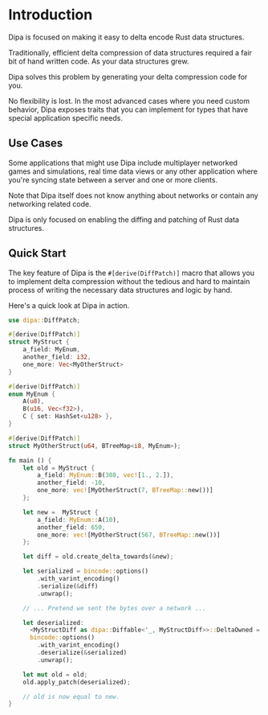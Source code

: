 # Introduction

Dipa is focused on making it easy to delta encode Rust data structures.

Traditionally, efficient delta compression of data structures required a fair bit of
hand written code. As your data structures grew.

Dipa solves this problem by generating your delta compression code for you.

No flexibility is lost. In the most advanced cases where you need custom behavior,
Dipa exposes traits that you can implement for types that have special application specific needs.

## Use Cases

Some applications that might use Dipa include multiplayer networked games and simulations, real time data views
or any other application where you're syncing state between a server and one or more clients.

Note that Dipa itself does not know anything about networks or contain any networking related code.

Dipa is only focused on enabling the diffing and patching of Rust data structures.

## Quick Start

The key feature of Dipa is the `#[derive(DiffPatch)]` macro that allows you to implement delta compression
without the tedious and hard to maintain process of writing the necessary data structures and logic by hand.

Here's a quick look at Dipa in action.

```rust
use dipa::DiffPatch;

#[derive(DiffPatch)]
struct MyStruct {
    a_field: MyEnum,
    another_field: i32,
    one_more: Vec<MyOtherStruct>
}

#[derive(DiffPatch)]
enum MyEnum {
    A(u8),
    B(u16, Vec<f32>),
    C { set: HashSet<u128> },
}

#[derive(DiffPatch)]
struct MyOtherStruct(u64, BTreeMap<i8, MyEnum>);

fn main () {
	let old = MyStruct {
	    a_field: MyEnum::B(308, vec![1., 2.]),
	    another_field: -10,
	    one_more: vec![MyOtherStruct(7, BTreeMap::new())]
	};

	let new =  MyStruct {
	    a_field: MyEnum::A(10),
	    another_field: 650,
	    one_more: vec![MyOtherStruct(567, BTreeMap::new())]
	};

    let diff = old.create_delta_towards(&new);

    let serialized = bincode::options()
        .with_varint_encoding()
        .serialize(&diff)
        .unwrap();

    // ... Pretend we sent the bytes over a network ...

    let deserialized:
      <MyStructDiff as dipa::Diffable<'_, MyStructDiff>>::DeltaOwned =
      bincode::options()
        .with_varint_encoding()
        .deserialize(&serialized)
        .unwrap();

	let mut old = old;
    old.apply_patch(deserialized);

    // old is now equal to new.
}
```
